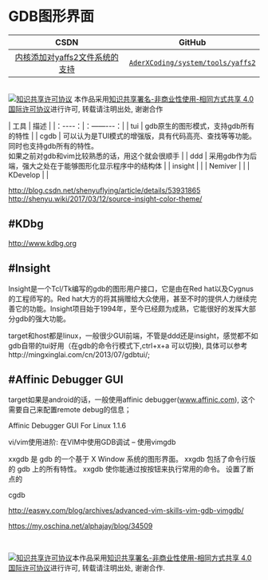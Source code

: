 GDB图形界面
=======

| CSDN | GitHub |
|:----:|:------:|
| [内核添加对yaffs2文件系统的支持](http://blog.csdn.net/gatieme/article/details/53157829) | [`AderXCoding/system/tools/yaffs2`](https://github.com/gatieme/AderXCoding/tree/master/system/tools/yaffs2) |


<br>
<a rel="license" href="http://creativecommons.org/licenses/by-nc-sa/4.0/"><img alt="知识共享许可协议" style="border-width:0" src="https://i.creativecommons.org/l/by-nc-sa/4.0/88x31.png" /></a>
本作品采用<a rel="license" href="http://creativecommons.org/licenses/by-nc-sa/4.0/">知识共享署名-非商业性使用-相同方式共享 4.0 国际许可协议</a>进行许可, 转载请注明出处, 谢谢合作
<br>

| 工具 | 描述 |
|：----：|：——---：|
| tui | gdb原生的图形模式，支持gdb所有的特性 |
| cgdb | 可以认为是TUI模式的增强版，具有代码高亮、查找等等功能。同时也支持gdb所有的特性。<br>
如果之前对gdb和vim比较熟悉的话，用这个就会很顺手 |
| ddd | 采用gdb作为后端，强大之处在于能够图形化显示程序中的结构体 |
| insight | |
| Nemiver | |
| KDevelop | |

http://blog.csdn.net/shenyuflying/article/details/53931865
http://shenyu.wiki/2017/03/12/source-insight-color-theme/

#KDbg
-------

http://www.kdbg.org


#Insight
-------

Insight是一个Tcl/Tk编写的gdb的图形用户接口，它是由在Red hat以及Cygnus的工程师写的。Red hat大方的将其捐赠给大众使用，甚至不时的提供人力继续完善它的功能。Insight项目始于1994年，至今已经颇为成熟，它能很好的发挥大部分gdb的强大功能。


target和host都是linux，一般很少GUI前端，不管是ddd还是insight，感觉都不如gdb自带的tui好用（在gdb的命令行模式下,ctrl+x+a 可以切换), 具体可以参考http://mingxinglai.com/cn/2013/07/gdbtui/;


#Affinic Debugger GUI
------

target如果是android的话，一般使用affinic debugger(www.affinic.com), 这个需要自己来配置remote debug的信息；

Affinic Debugger GUI For Linux 1.1.6

vi/vim使用进阶: 在VIM中使用GDB调试 – 使用vimgdb


xxgdb 是 gdb 的一个基于 X Window 系统的图形界面。 xxgdb 包括了命令行版的 gdb 上的所有特性。 xxgdb 使你能通过按按钮来执行常用的命令。 设置了断点的

cgdb

http://easwy.com/blog/archives/advanced-vim-skills-vim-gdb-vimgdb/

https://my.oschina.net/alphajay/blog/34509


<br>

<a rel="license" href="http://creativecommons.org/licenses/by-nc-sa/4.0/"><img alt="知识共享许可协议" style="border-width:0" src="https://i.creativecommons.org/l/by-nc-sa/4.0/88x31.png" /></a>本作品采用<a rel="license" href="http://creativecommons.org/licenses/by-nc-sa/4.0/">知识共享署名-非商业性使用-相同方式共享 4.0 国际许可协议</a>进行许可, 转载请注明出处, 谢谢合作.


